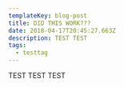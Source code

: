 ```yaml
---
templateKey: blog-post
title: DID THIS WORK???
date: 2018-04-17T20:45:27.663Z
description: TEST TEST
tags:
  - testtag
---
```

TEST TEST TEST

